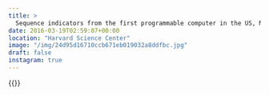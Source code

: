 ```yaml
---
title: >
  Sequence indicators from the first programmable computer in the US, Mark I. Major nerd cred.#bleepbloop #vsco #VSCOfilm #boston #harvard
date: 2016-03-19T02:59:07+00:00
location: "Harvard Science Center"
image: "/img/24d95d16710ccb671eb019032a8ddfbc.jpg"
draft: false
instagram: true
---
```


{{<photo src="/img/24d95d16710ccb671eb019032a8ddfbc.jpg">}}
